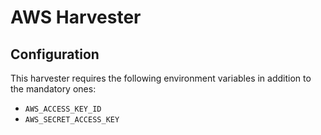 # AWS Harvester

## Configuration

This harvester requires the following environment variables in addition to the
mandatory ones:
* `AWS_ACCESS_KEY_ID`
* `AWS_SECRET_ACCESS_KEY`
